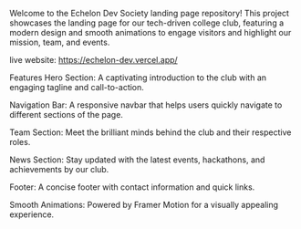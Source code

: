 Welcome to the Echelon Dev Society landing page repository! This project showcases the landing page for our tech-driven college club, featuring a modern design and smooth animations to engage visitors and highlight our mission, team, and events.

live website: https://echelon-dev.vercel.app/

Features
Hero Section: A captivating introduction to the club with an engaging tagline and call-to-action.

Navigation Bar: A responsive navbar that helps users quickly navigate to different sections of the page.

Team Section: Meet the brilliant minds behind the club and their respective roles.

News Section: Stay updated with the latest events, hackathons, and achievements by our club.

Footer: A concise footer with contact information and quick links.

Smooth Animations: Powered by Framer Motion for a visually appealing experience.
